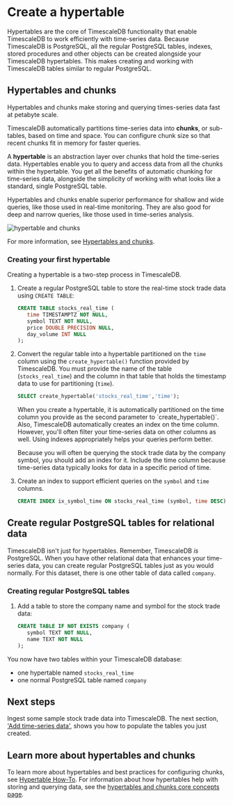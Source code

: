 # Create a hypertable
Hypertables are the core of TimescaleDB functionality that enable TimescaleDB to 
work efficiently with time-series data. Because TimescaleDB 
is PostgreSQL, all the regular PostgreSQL tables, indexes, stored procedures and other objects can be created
alongside your TimescaleDB hypertables. This makes creating and working with TimescaleDB 
tables similar to regular PostgreSQL. 

## Hypertables and chunks
Hypertables and chunks make storing and querying times-series data fast at petabyte 
scale. 

TimescaleDB automatically partitions time-series data into **chunks**, or sub-tables, 
based on time and space. You can configure chunk size so that recent chunks fit in memory 
for faster queries. 

A **hypertable** is an abstraction layer over chunks that hold the time-series data.
Hypertables enable you to query and access data from all the chunks within the hypertable.
You get all the benefits of automatic chunking for time-series data, alongside the simplicity
of working with what looks like a standard, single PostgreSQL table.

Hypertables and chunks enable superior performance for shallow and wide queries,
like those used in real-time monitoring. They are also good for deep and narrow
queries, like those used in time-series analysis.

<img class="main-content__illustration" 
src="https://s3.amazonaws.com/assets.timescale.com/docs/images/getting-started/hypertables-chunks.png" 
alt="hypertable and chunks"/>

For more information, see [ Hypertables and chunks](/timescaledb/latest/overview/core-concepts/hypertables-and-chunks/).


<procedure>

### Creating your first hypertable

Creating a hypertable is a two-step process in TimescaleDB.

1. Create a regular PostgreSQL table to store the real-time stock trade data using
   `CREATE TABLE`:
   ```sql
   CREATE TABLE stocks_real_time (
      time TIMESTAMPTZ NOT NULL,
      symbol TEXT NOT NULL,
      price DOUBLE PRECISION NULL,
      day_volume INT NULL
   );
   ```
1. Convert the regular table into a hypertable partitioned on the `time` column 
   using the `create_hypertable()` function provided by TimescaleDB. You must
   provide the name of the table (`stocks_real_time`) and the column in that table
   that holds the timestamp data to use for partitioning (`time`).
   ```sql
   SELECT create_hypertable('stocks_real_time','time');
   ```

   <highlight type="tip">
   When you create a hypertable, it is automatically partitioned on the time column
   you provide as the second parameter to `create_hypertable()`. Also, TimescaleDB automatically creates an 
   index on the time column. However, you'll often filter your time-series data on other 
   columns as well. Using indexes appropriately helps your queries perform better.

   Because you will often be querying the stock trade data by the company symbol, you should add 
   an index for it. Include the time column because time-series data typically looks for 
   data in a specific period of time.
   </highlight>

1. Create an index to support efficient queries on the `symbol` and `time` columns.
   ```sql
   CREATE INDEX ix_symbol_time ON stocks_real_time (symbol, time DESC);
   ```

</procedure>

## Create regular PostgreSQL tables for relational data
TimescaleDB isn't just for hypertables. Remember, TimescaleDB *is* PostgreSQL. When 
you have other relational data that enhances your time-series data, you can create 
regular PostgreSQL tables just as you would normally. For this dataset, there is one 
other table of data called `company`. 

<procedure>

### Creating regular PostgreSQL tables

1. Add a table to store the company name and symbol for the stock trade data:
   ```sql
   CREATE TABLE IF NOT EXISTS company (
      symbol TEXT NOT NULL,
      name TEXT NOT NULL
   );
   ```

</procedure>

You now have two tables within your TimescaleDB database: 
 * one hypertable named `stocks_real_time`
 * one normal PostgreSQL table named `company`

## Next steps
Ingest some sample stock trade data into TimescaleDB. The next section, ['Add time-series data'][add-data], 
shows you how to populate the tables you just created. 

## Learn more about hypertables and chunks
To learn more about hypertables and best practices for configuring chunks, see 
[Hypertable How-To](/how-to-guides/hypertables). For information about how hypertables 
help with storing and querying data, see the [hypertables and chunks core concepts page][core-concepts-hypertables].


[add-data]: /getting-started/add-data/
[core-concepts-hypertables]: /overview/core-concepts/hypertables-and-chunks/
[create-hypertable]: /api/:currentVersion:/hypertable/create_hypertable